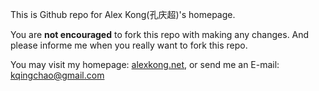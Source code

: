 This is Github repo for Alex Kong(孔庆超)'s homepage.

You are **not encouraged** to fork this repo with making any changes. And please informe me when you really want to fork this repo.

You may visit my homepage: [alexkong.net](http://www.alexkong.net "孔明的博客"), or send me an E-mail: kqingchao@gmail.com

